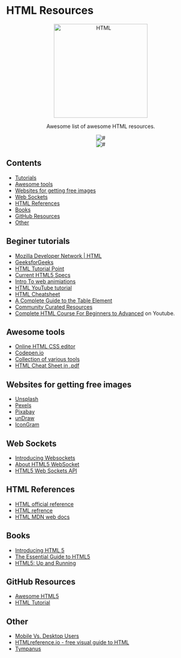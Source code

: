 # HTML Resources

<div align="center">
		<img width="250" src="https://icongr.am/devicon/html5-original-wordmark.svg?size=128&color=currentColor" alt="HTML">
	</div>
<div align="center">

Awesome list of awesome HTML resources.

![#](https://badgen.net/badge/tools/3+/red)  
![#](https://badgen.net/badge/educational/6+/green)

</div>

## Contents

- [Tutorials](#beginer-tutorials)
- [Awesome tools](#awesome-tools)
- [Websites for getting free images](#websites-for-getting-free-images)
- [Web Sockets](#web-sockets)
- [HTML References](#html-references)
- [Books](#Books)
- [GitHub Resources](#GitHub-Resources)
- [Other](#other)

## Beginer tutorials

- [Mozilla Developer Network | HTML](https://developer.mozilla.org/en-US/docs/Web/HTML)
- [GeeksforGeeks](https://www.geeksforgeeks.org/html-tutorials/)
- [HTML Tutorial Point ](https://www.tutorialspoint.com/html/index.htm)
- [Current HTML5 Specs](https://w3c.github.io/html/)
- [Intro To web animiations](http://danielcwilson.com/blog/2015/07/animations-intro/)
- [HTML YouTube tutorial](https://www.youtube.com/watch?v=pQN-pnXPaVg)
- [HTML Cheatsheet](https://web.stanford.edu/group/csp/cs21/htmlcheatsheet.pdf)
- [A Complete Guide to the Table Element](https://css-tricks.com/complete-guide-table-element/)
- [Community Curated Resources](https://hackr.io/tutorials/learn-html-5)
- [Complete HTML Course For Beginners to Advanced](https://www.youtube.com/watch?v=QXPWs00RD3A) on Youtube.

## Awesome tools

- [Online HTML CSS editor](https://liveweave.com/)
- [Codepen.io](https://codepen.io/)
- [Collection of various tools](https://htmlcheatsheet.com/)
- [HTML Cheat Sheet in .pdf](https://websitesetup.org/wp-content/uploads/2019/10/WSU-HTML-Cheat-Sheet.pdf)

## Websites for getting free images

- [Unsplash](https://unsplash.com/)
- [Pexels](https://www.pexels.com/)
- [Pixabay](https://pixabay.com/)
- [unDraw](https://undraw.co/)
- [IconGram](https://icongr.am/)

## Web Sockets

- [Introducing Websockets](https://www.html5rocks.com/en/tutorials/websockets/basics/)
- [About HTML5 WebSocket](https://www.websocket.org/aboutwebsocket.html)
- [HTML5 Web Sockets API](http://www.tutorialspark.com/html5/HTML5_WebSockets.php)

## HTML References

- [HTML official reference](https://webplatform.github.io/docs/Main_Page/index.html)
- [HTML refrence](https://htmlreference.io/)
- [HTML MDN web docs](https://developer.mozilla.org/en-US/docs/Web/HTML)

## Books

- [Introducing HTML 5](https://www.amazon.com/exec/obidos/tg/detail/-/0321687299/lockergnome)
- [The Essential Guide to HTML5](https://www.amazon.com/Essential-Guide-HTML5-JavaScript/dp/1430233834)
- [HTML5: Up and Running](https://www.amazon.com/HTML5-Up-Running-Mark-Pilgrim/dp/0596806027/ref=sr_1_1?ie=UTF8&s=books&qid=1296071452&sr=1-1)

## GitHub Resources

- [Awesome HTML5](https://github.com/diegocard/awesome-html5)
- [HTML Tutorial](https://github.com/cassidoo/HTML-CSS-Tutorial)

## Other

- [Mobile Vs. Desktop Users](https://www.stonetemple.com/mobile-vs-desktop-usage-mobile-grows-but-desktop-still-a-big-player/)
- [HTMLreference.io - free visual guide to HTML](http://htmlreference.io/)
- [Tympanus](https://tympanus.net/codrops/)
